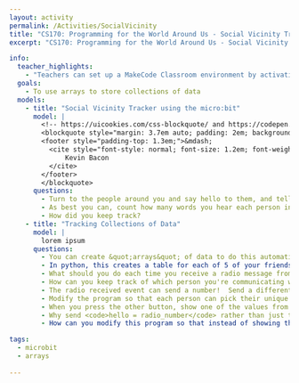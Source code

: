 ```yaml
---
layout: activity
permalink: /Activities/SocialVicinity
title: "CS170: Programming for the World Around Us - Social Vicinity Tracking with the micro:bit"
excerpt: "CS170: Programming for the World Around Us - Social Vicinity Tracking with the micro:bit"

info:
  teacher_highlights:
    - "Teachers can set up a MakeCode Classroom environment by activating this <a href=\"../files/activity-socialvicinity/socialvicinity-20220705-0406-microbit-classroom-resume-activity.html\">template</a>."
  goals: 
    - To use arrays to store collections of data
  models:
    - title: "Social Vicinity Tracker using the micro:bit"
      model: |
        <!-- https://uicookies.com/css-blockquote/ and https://codepen.io/jonitrythall/pen/XbENPM-->
        <blockquote style="margin: 3.7em auto; padding: 2em; background: linear-gradient(white, white) padding-box, url(https://s3-us-west-2.amazonaws.com/s.cdpn.io/80625/sea.jpg) border-box  0 / cover; border: 2em solid transparent; box-shadow: 5px 3px 30px black; font-size: 1.4em; font-style: italic; line-height: 1.5; width: 40%;">If you take me out of it, I find &quot;six degrees&quot; to be a beautiful concept that we should try to live by.
        <footer style="padding-top: 1.3em;">&mdash;
          <cite style="font-style: normal; font-size: 1.2em; font-weight: bold;">
              Kevin Bacon
          </cite>
        </footer>
        </blockquote>
      questions: 
        - Turn to the people around you and say hello to them, and tell them where you’re from.
        - As best you can, count how many words you hear each person in the room say.  You might need some paper for this!
        - How did you keep track?
    - title: "Tracking Collections of Data"
      model: |
        lorem ipsum
      questions: 
        - You can create &quot;arrays&quot; of data to do this automatically!
        - In python, this creates a table for each of 5 of your friends, each set to 0 words: <code>friends = [0,0,0,0,0]</code>
        - What should you do each time you receive a radio message from a friend?
        - How can you keep track of which person you're communicating with?
        - The radio received event can send a number!  Send a different number for each person.  How should we store this special &quot;radio number?&quot;
        - Modify the program so that each person can pick their unique radio number by incrementing the variable by 1 every time the A button is pressed.  Perhaps display it on the screen so you know which radio number you will use (and make sure no-one else is using it).
        - When you press the other button, show one of the values from the array on screen.  You can use another variable for this.
        - Why send <code>hello = radio_number</code> rather than just the radio number like we did before?  Either way works, but what additional flexibility do you gain by using this block?
        - How can you modify this program so that instead of showing the number of messages you've received, you show instead the number of seconds you were near one another?  What would you need to do to figure out a conversion between messages seen and time?  As a hint: can you guess how long someone was speaking by counting the number of words you heard them say?  How might you do this?

tags:
  - microbit
  - arrays
  
---
```


